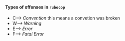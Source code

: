 #### Types of offenses in `rubocop`
 - C--> _Convention_ this means a convetion was broken
 - W--> _Warning_ 
 - E--> _Error_
 - F--> _Fatal Error_
 